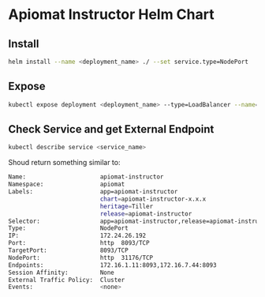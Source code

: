 # Apiomat Instructor Helm Chart

## Install

```bash
helm install --name <deployment_name> ./ --set service.type=NodePort
```

## Expose

```bash
kubectl expose deployment <deployment_name> --type=LoadBalancer --name=<service_name>
```

## Check Service and get External Endpoint

```bash
kubectl describe service <service_name>
```

Shoud return something similar to:
```bash
Name:                     apiomat-instructor
Namespace:                apiomat
Labels:                   app=apiomat-instructor
                          chart=apiomat-instructor-x.x.x
                          heritage=Tiller
                          release=apiomat-instructor
Selector:                 app=apiomat-instructor,release=apiomat-instructor
Type:                     NodePort
IP:                       172.24.26.192
Port:                     http  8093/TCP
TargetPort:               8093/TCP
NodePort:                 http  31176/TCP
Endpoints:                172.16.1.11:8093,172.16.7.44:8093
Session Affinity:         None
External Traffic Policy:  Cluster
Events:                   <none>
```

